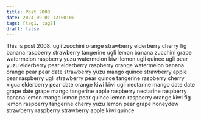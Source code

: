 ```yaml
---
title: Post 2008
date: 2024-09-01 12:00:00
tags: [tag1, tag2]
draft: false
---
```

This is post 2008.
ugli
zucchini
orange
strawberry
elderberry
cherry
fig
banana
raspberry
strawberry
tangerine
ugli
lemon
banana
zucchini
grape
watermelon
raspberry
yuzu
watermelon
kiwi
lemon
ugli
quince
ugli
pear
yuzu
elderberry
pear
elderberry
raspberry
orange
watermelon
banana
orange
pear
pear
date
strawberry
yuzu
mango
quince
strawberry
apple
pear
raspberry
ugli
strawberry
pear
quince
tangerine
raspberry
cherry
xigua
elderberry
pear
date
orange
kiwi
kiwi
ugli
nectarine
mango
date
date
grape
date
grape
mango
tangerine
apple
raspberry
nectarine
raspberry
banana
lemon
mango
lemon
pear
quince
lemon
raspberry
orange
kiwi
fig
lemon
raspberry
tangerine
cherry
yuzu
lemon
pear
grape
honeydew
strawberry
raspberry
strawberry
apple
kiwi
quince

